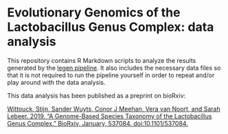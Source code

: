 # Evolutionary Genomics of the Lactobacillus Genus Complex: data analysis

This repository contains R Markdown scripts to analyze the results generated by the [legen pipeline](https://github.com/SWittouck/legen_pipeline). It also includes the necessary data files so that it is not required to run the pipeline yourself in order to repeat and/or play around with the data analysis.

This data analysis has been published as a preprint on bioRxiv:

[Wittouck, Stijn, Sander Wuyts, Conor J Meehan, Vera van Noort, and Sarah Lebeer. 2019. “A Genome-Based Species Taxonomy of the Lactobacillus Genus Complex.” BioRxiv, January, 537084. doi:10.1101/537084.](https://www.biorxiv.org/content/10.1101/537084v1)
